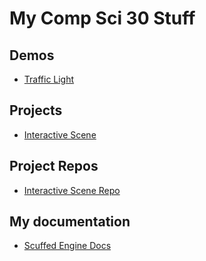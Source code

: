 # My Comp Sci 30 Stuff
## Demos
- [Traffic Light](https://wmcicompsci.ca/)


## Projects
- [Interactive Scene](https://commandmaster.github.io/miniGames/)
  

## Project Repos
- [Interactive Scene Repo](https://github.com/commandmaster/miniGames)


## My documentation
- [Scuffed Engine Docs](https://commandmaster.github.io/EngineDocs/index.html)
